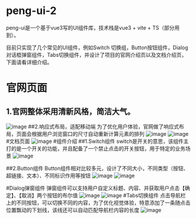 # peng-ui-2
peng-ui是一个基于vue3写的UI组件库，技术栈是vue3 + vite + TS（部分用到）。<br>

目前只实现了几个常见的UI组件，例如Switch 切换组，Button按钮组件，Dialog对话框弹窗组件，Tabs切换组件，并设计了项目的官网介绍页以及文档介绍页，下面请看详细介绍。

# 官网页面
## 1.官网整体采用清新风格，简洁大气。
![image](https://user-images.githubusercontent.com/100587019/230044198-ccbb2d09-2616-44dc-bf1c-b97ce4054e66.png)
##2.响应式布局，适配移动端
为了优化用户体验，官网做了响应式布局，页面会根据用户浏览窗口的尺寸自动重新计算元素的排列
![image](https://user-images.githubusercontent.com/100587019/230044797-dfd886b8-b8c8-495d-bc58-4f7d165e68a5.png)
![image](https://user-images.githubusercontent.com/100587019/230044894-7a93d500-92f8-47cf-85b5-7bf0eb0387e7.png)
#文档页面
![image](https://user-images.githubusercontent.com/100587019/230045113-732468a8-80f3-40df-b4d1-ed922996dfdd.png)
#组件介绍
##1.Switch组件
switch是开关的意思，该组件主打的是一个开关的功能，并且配备了一个禁止点击的开关按钮，用于特定的业务场景
![image](https://user-images.githubusercontent.com/100587019/230045899-ac29e3a6-3bb1-40a5-ab50-2b7b805f79d9.png)

##2.Button组件
Button组件相对比较多元，设计了不同大小，不同类型（按钮、超链接、文本）、不同标识作用等按钮
![image](https://user-images.githubusercontent.com/100587019/230046385-a4bb4f2e-9493-4799-8fad-2a26be7c07ad.png)
![image](https://user-images.githubusercontent.com/100587019/230046413-3c3c99e2-9bf3-4757-873b-5205951285b6.png)

#Dialog弹窗组件
弹窗组件可以支持用户自定义标题、内容、并获取用户点击【确定】、【取消】两个按钮的布尔值
![image](https://user-images.githubusercontent.com/100587019/230046948-3ef01c3a-c150-4521-92c6-d3da633e2ca3.png)
![image](https://user-images.githubusercontent.com/100587019/230046977-bdaff0c2-7edc-44f0-a401-b20db1973b6c.png)
#Tabs切换组件
点击导航栏上的不同按钮，可以切换不同的内容，为了优化视觉体验，特意添加了一条随点击位置飘动的下划线，该线还可以自动匹配导航栏内容的长度
![image](https://user-images.githubusercontent.com/100587019/230047187-b1fcd5ef-06ed-4dc6-af9a-98cffad127c5.png)
